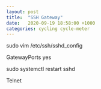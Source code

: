 ```yaml
---
layout: post
title:  "SSH Gateway"
date:   2020-09-19 18:58:00 +1000
categories: cycling cycle-meter
---
```

sudo vim /etc/ssh/sshd_config

GatewayPorts yes

sudo systemctl restart sshd

Telnet

